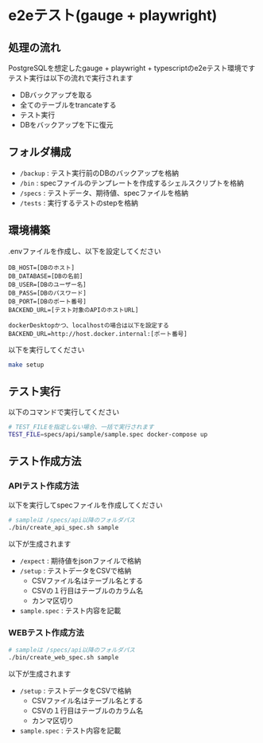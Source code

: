 # e2eテスト(gauge + playwright)

## 処理の流れ

PostgreSQLを想定したgauge + playwright + typescriptのe2eテスト環境です  
テスト実行は以下の流れで実行されます

- DBバックアップを取る
- 全てのテーブルをtrancateする
- テスト実行
- DBをバックアップを下に復元

## フォルダ構成

- `/backup` : テスト実行前のDBのバックアップを格納
- `/bin` : specファイルのテンプレートを作成するシェルスクリプトを格納
- `/specs` : テストデータ、期待値、specファイルを格納
- `/tests` : 実行するテストのstepを格納

## 環境構築

.envファイルを作成し、以下を設定してください

```env
DB_HOST=[DBのホスト]
DB_DATABASE=[DBの名前]
DB_USER=[DBのユーザー名]
DB_PASS=[DBのパスワード]
DB_PORT=[DBのポート番号]
BACKEND_URL=[テスト対象のAPIのホストURL]

dockerDesktopかつ、localhostの場合は以下を設定する
BACKEND_URL=http://host.docker.internal:[ポート番号]
```

以下を実行してください

```bash
make setup
```

## テスト実行

以下のコマンドで実行してください

```bash
# TEST_FILEを指定しない場合、一括で実行されます
TEST_FILE=specs/api/sample/sample.spec docker-compose up
```

## テスト作成方法

### APIテスト作成方法

以下を実行してspecファイルを作成してください

```bash
# sampleは /specs/api以降のフォルダパス
./bin/create_api_spec.sh sample
```

以下が生成されます

- `/expect` : 期待値をjsonファイルで格納
- `/setup` : テストデータをCSVで格納
  - CSVファイル名はテーブル名とする
  - CSVの１行目はテーブルのカラム名
  - カンマ区切り
- `sample.spec` : テスト内容を記載

### WEBテスト作成方法

```bash
# sampleは /specs/api以降のフォルダパス
./bin/create_web_spec.sh sample
```

以下が生成されます

- `/setup` : テストデータをCSVで格納
  - CSVファイル名はテーブル名とする
  - CSVの１行目はテーブルのカラム名
  - カンマ区切り
- `sample.spec` : テスト内容を記載
